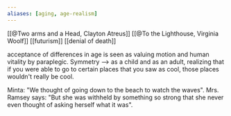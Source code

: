 ```yaml
---
aliases: [aging, age-realism]
---
```


[[@Two arms and a Head, Clayton Atreus]]
[[@To the Lighthouse, Virginia Woolf]]
[[futurism]]
[[denial of death]]

acceptance of differences in age is seen as valuing motion and human vitality by paraplegic. Symmetry --> as a child and as an adult, realizing that if you were able to go to certain places that you saw as cool, those places wouldn't really be cool. 

Minta: "We thought of going down to the beach to watch the waves".
Mrs. Ramsey says: "But she was withheld by something so strong that she never even thought of asking herself what it was".


